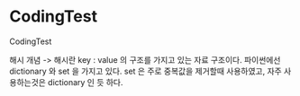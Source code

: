 # CodingTest
CodingTest

해시 개념 -> 
해시란 key : value 의 구조를 가지고 있는 자료 구조이다.
파이썬에선 dictionary 와 set 을 가지고 있다.
set 은 주로 중복값을 제거할때 사용하였고, 자주 사용하는것은 dictionary 인 듯 하다.

